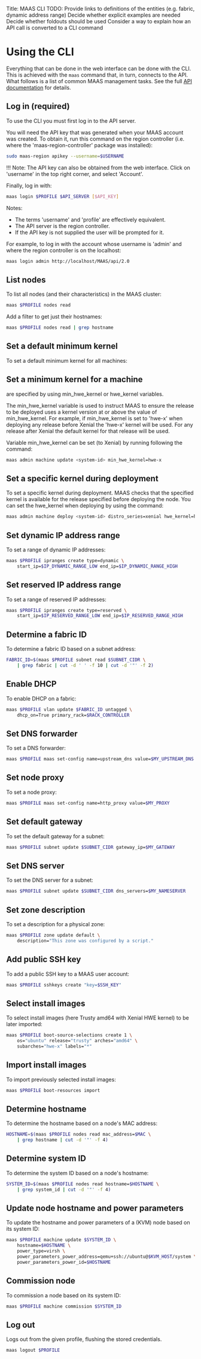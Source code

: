 Title: MAAS CLI
TODO:  Provide links to definitions of the entities (e.g. fabric, dynamic address range)
       Decide whether explicit examples are needed
       Decide whether foldouts should be used
       Consider a way to explain how an API call is converted to a CLI command


# Using the CLI

Everything that can be done in the web interface can be done with the CLI. This
is achieved with the `maas` command that, in turn, connects to the API. What
follows is a list of common MAAS management tasks. See the full
[API documentation](http://maas.ubuntu.com/docs2.0/index.html#api-cli-documentation)
for details.


## Log in (required)

To use the CLI you must first log in to the API server.

You will need the API key that was generated when your MAAS account was
created. To obtain it, run this command on the region controller (i.e. where
the 'maas-region-controller' package was installed):

```bash
sudo maas-region apikey --username=$USERNAME
```

!!! Note: The API key can also be obtained from the web interface. Click on
'username' in the top right corner, and select 'Account'.

Finally, log in with:

```bash
maas login $PROFILE $API_SERVER [$API_KEY]
```

Notes:

- The terms 'username' and 'profile' are effectively equivalent.
- The API server is the region controller.
- If the API key is not supplied the user will be prompted for it.

For example, to log in with the account whose username is 'admin' and where
the region controller is on the localhost:

```bash
maas login admin http://localhost/MAAS/api/2.0
```


## List nodes

To list all nodes (and their characteristics) in the MAAS cluster:

```bash
maas $PROFILE nodes read
```

Add a filter to get just their hostnames:

```bash
maas $PROFILE nodes read | grep hostname
```


## Set a default minimum kernel

To set a default minimum kernel for all machines:


## Set a minimum kernel for a machine

are specified by using min\_hwe\_kernel or hwe\_kernel variables.

The min\_hwe\_kernel variable is used to instruct MAAS to ensure the release to
be deployed uses a kernel version at or above the value of min\_hwe\_kernel.
For example, if min\_hwe\_kernel is set to 'hwe-x' when deploying any release
before Xenial the 'hwe-x' kernel will be used. For any release after Xenial the
default kernel for that release will be used.

Variable min\_hwe\_kernel can be set (to Xenial) by running following the command:

```bash
maas admin machine update <system-id> min_hwe_kernel=hwe-x
```


## Set a specific kernel during deployment

To set a specific kernel during deployment. MAAS checks that the
specified kernel is available for the release specified before deploying the
node. You can set the hwe\_kernel when deploying by using the command:

```bash
maas admin machine deploy <system-id> distro_series=xenial hwe_kernel=hwe-x
```

## Set dynamic IP address range

To set a range of dynamic IP addresses:

```bash
maas $PROFILE ipranges create type=dynamic \
	start_ip=$IP_DYNAMIC_RANGE_LOW end_ip=$IP_DYNAMIC_RANGE_HIGH
```


## Set reserved IP address range

To set a range of reserved IP addresses:

```bash
maas $PROFILE ipranges create type=reserved \
	start_ip=$IP_RESERVED_RANGE_LOW end_ip=$IP_RESERVED_RANGE_HIGH
```


## Determine a fabric ID

To determine a fabric ID based on a subnet address:

```bash
FABRIC_ID=$(maas $PROFILE subnet read $SUBNET_CIDR \
	| grep fabric | cut -d ' ' -f 10 | cut -d '"' -f 2)
```


## Enable DHCP

To enable DHCP on a fabric:

```bash
maas $PROFILE vlan update $FABRIC_ID untagged \
	dhcp_on=True primary_rack=$RACK_CONTROLLER
```


## Set DNS forwarder

To set a DNS forwarder:

```bash
maas $PROFILE maas set-config name=upstream_dns value=$MY_UPSTREAM_DNS
```


## Set node proxy

To set a node proxy:

```bash
maas $PROFILE maas set-config name=http_proxy value=$MY_PROXY
```


## Set default gateway

To set the default gateway for a subnet:

```bash
maas $PROFILE subnet update $SUBNET_CIDR gateway_ip=$MY_GATEWAY
```


## Set DNS server

To set the DNS server for a subnet:

```bash
maas $PROFILE subnet update $SUBNET_CIDR dns_servers=$MY_NAMESERVER
```


## Set zone description

To set a description for a physical zone:

```bash
maas $PROFILE zone update default \
	description="This zone was configured by a script."
```


## Add public SSH key

To add a public SSH key to a MAAS user account:

```bash
maas $PROFILE sshkeys create "key=$SSH_KEY"
```


## Select install images

To select install images (here Trusty amd64 with Xenial HWE kernel) to be later
imported:

```bash
maas $PROFILE boot-source-selections create 1 \
	os="ubuntu" release="trusty" arches="amd64" \
	subarches="hwe-x" labels="*"
```


## Import install images

To import previously selected install images:

```bash
maas $PROFILE boot-resources import
```


## Determine hostname

To determine the hostname based on a node's MAC address:

```bash
HOSTNAME=$(maas $PROFILE nodes read mac_address=$MAC \
	| grep hostname | cut -d '"' -f 4)
```


## Determine system ID

To determine the system ID based on a node's hostname:

```bash
SYSTEM_ID=$(maas $PROFILE nodes read hostname=$HOSTNAME \
	| grep system_id | cut -d '"' -f 4)
```


## Update node hostname and power parameters

To update the hostname and power parameters of a (KVM) node based on its
system ID:

```bash
maas $PROFILE machine update $SYSTEM_ID \
	hostname=$HOSTNAME \
	power_type=virsh \
	power_parameters_power_address=qemu+ssh://ubuntu@$KVM_HOST/system \
	power_parameters_power_id=$HOSTNAME
```


## Commission node

To commission a node based on its system ID:

```bash
maas $PROFILE machine commission $SYSTEM_ID
```


## Log out

Logs out from the given profile, flushing the stored credentials.

```bash
maas logout $PROFILE
```
